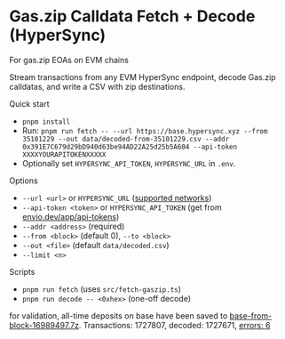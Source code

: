 # Gas.zip Calldata Fetch + Decode (HyperSync)

For gas.zip EOAs on EVM chains

Stream transactions from any EVM HyperSync endpoint, decode Gas.zip calldatas, and write a CSV with zip destinations.

Quick start
- `pnpm install`
- Run: `pnpm run fetch -- --url https://base.hypersync.xyz --from 35101229 --out data/decoded-from-35101229.csv --addr 0x391E7C679d29bD940d63be94AD22A25d25b5A604 --api-token XXXXYOURAPITOKENXXXXX`
- Optionally set `HYPERSYNC_API_TOKEN`, `HYPERSYNC_URL` in `.env`.

Options
- `--url <url>` or `HYPERSYNC_URL` ([supported networks](https://docs.envio.dev/docs/HyperSync/hyperrpc-supported-networks))
- `--api-token <token>` or `HYPERSYNC_API_TOKEN` (get from [envio.dev/app/api-tokens](https://envio.dev/app/api-tokens))
- `--addr <address>` (required)
- `--from <block>` (default 0), `--to <block>`
- `--out <file>` (default `data/decoded.csv`)
- `--limit <n>`

Scripts
- `pnpm run fetch` (uses `src/fetch-gaszip.ts`)
- `pnpm run decode -- <0xhex>` (one-off decode)

for validation, all-time deposits on base have been saved to [base-from-block-16989497.7z](data/base-from-block-16989497.7z). Transactions: 1727807, decoded: 1727671, [errors: 6](data/base-from-block-16989497-errors.csv)
